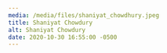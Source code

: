 ```yaml
---
media: /media/files/shaniyat_chowdhury.jpeg
title: Shaniyat Chowdury
alt: Shaniyat Chowdury
date: 2020-10-30 16:55:00 -0500
---
```

